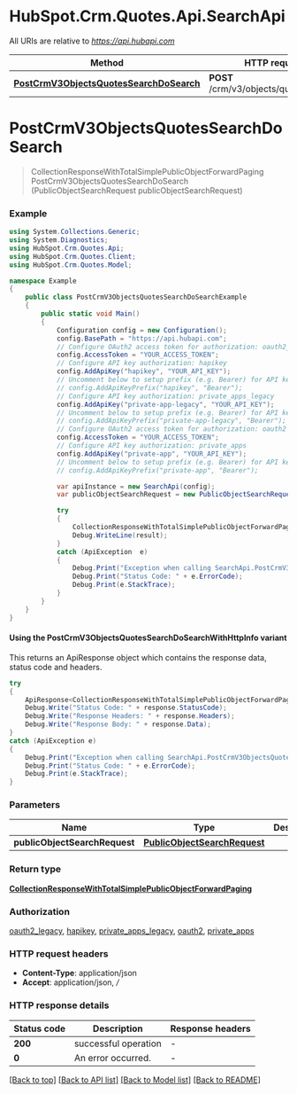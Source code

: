 # HubSpot.Crm.Quotes.Api.SearchApi

All URIs are relative to *https://api.hubapi.com*

| Method | HTTP request | Description |
|--------|--------------|-------------|
| [**PostCrmV3ObjectsQuotesSearchDoSearch**](SearchApi.md#postcrmv3objectsquotessearchdosearch) | **POST** /crm/v3/objects/quotes/search |  |

<a id="postcrmv3objectsquotessearchdosearch"></a>
# **PostCrmV3ObjectsQuotesSearchDoSearch**
> CollectionResponseWithTotalSimplePublicObjectForwardPaging PostCrmV3ObjectsQuotesSearchDoSearch (PublicObjectSearchRequest publicObjectSearchRequest)



### Example
```csharp
using System.Collections.Generic;
using System.Diagnostics;
using HubSpot.Crm.Quotes.Api;
using HubSpot.Crm.Quotes.Client;
using HubSpot.Crm.Quotes.Model;

namespace Example
{
    public class PostCrmV3ObjectsQuotesSearchDoSearchExample
    {
        public static void Main()
        {
            Configuration config = new Configuration();
            config.BasePath = "https://api.hubapi.com";
            // Configure OAuth2 access token for authorization: oauth2_legacy
            config.AccessToken = "YOUR_ACCESS_TOKEN";
            // Configure API key authorization: hapikey
            config.AddApiKey("hapikey", "YOUR_API_KEY");
            // Uncomment below to setup prefix (e.g. Bearer) for API key, if needed
            // config.AddApiKeyPrefix("hapikey", "Bearer");
            // Configure API key authorization: private_apps_legacy
            config.AddApiKey("private-app-legacy", "YOUR_API_KEY");
            // Uncomment below to setup prefix (e.g. Bearer) for API key, if needed
            // config.AddApiKeyPrefix("private-app-legacy", "Bearer");
            // Configure OAuth2 access token for authorization: oauth2
            config.AccessToken = "YOUR_ACCESS_TOKEN";
            // Configure API key authorization: private_apps
            config.AddApiKey("private-app", "YOUR_API_KEY");
            // Uncomment below to setup prefix (e.g. Bearer) for API key, if needed
            // config.AddApiKeyPrefix("private-app", "Bearer");

            var apiInstance = new SearchApi(config);
            var publicObjectSearchRequest = new PublicObjectSearchRequest(); // PublicObjectSearchRequest | 

            try
            {
                CollectionResponseWithTotalSimplePublicObjectForwardPaging result = apiInstance.PostCrmV3ObjectsQuotesSearchDoSearch(publicObjectSearchRequest);
                Debug.WriteLine(result);
            }
            catch (ApiException  e)
            {
                Debug.Print("Exception when calling SearchApi.PostCrmV3ObjectsQuotesSearchDoSearch: " + e.Message);
                Debug.Print("Status Code: " + e.ErrorCode);
                Debug.Print(e.StackTrace);
            }
        }
    }
}
```

#### Using the PostCrmV3ObjectsQuotesSearchDoSearchWithHttpInfo variant
This returns an ApiResponse object which contains the response data, status code and headers.

```csharp
try
{
    ApiResponse<CollectionResponseWithTotalSimplePublicObjectForwardPaging> response = apiInstance.PostCrmV3ObjectsQuotesSearchDoSearchWithHttpInfo(publicObjectSearchRequest);
    Debug.Write("Status Code: " + response.StatusCode);
    Debug.Write("Response Headers: " + response.Headers);
    Debug.Write("Response Body: " + response.Data);
}
catch (ApiException e)
{
    Debug.Print("Exception when calling SearchApi.PostCrmV3ObjectsQuotesSearchDoSearchWithHttpInfo: " + e.Message);
    Debug.Print("Status Code: " + e.ErrorCode);
    Debug.Print(e.StackTrace);
}
```

### Parameters

| Name | Type | Description | Notes |
|------|------|-------------|-------|
| **publicObjectSearchRequest** | [**PublicObjectSearchRequest**](PublicObjectSearchRequest.md) |  |  |

### Return type

[**CollectionResponseWithTotalSimplePublicObjectForwardPaging**](CollectionResponseWithTotalSimplePublicObjectForwardPaging.md)

### Authorization

[oauth2_legacy](../README.md#oauth2_legacy), [hapikey](../README.md#hapikey), [private_apps_legacy](../README.md#private_apps_legacy), [oauth2](../README.md#oauth2), [private_apps](../README.md#private_apps)

### HTTP request headers

 - **Content-Type**: application/json
 - **Accept**: application/json, */*


### HTTP response details
| Status code | Description | Response headers |
|-------------|-------------|------------------|
| **200** | successful operation |  -  |
| **0** | An error occurred. |  -  |

[[Back to top]](#) [[Back to API list]](../README.md#documentation-for-api-endpoints) [[Back to Model list]](../README.md#documentation-for-models) [[Back to README]](../README.md)

